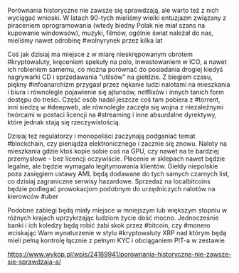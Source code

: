 Porównania historyczne nie zawsze się sprawdzają, ale warto też z nich wyciągać wnioski. W latach 90-tych mieliśmy wielki entuzjazm związany z piraceniem oprogramowania (wtedy biedny Polak nie miał szans na kupowanie windowsów), muzyki, filmów, ogólnie świat należał do nas, mieliśmy nawet odrobinę #wolnyrynek przez kilka lat

Coś jak dzisiaj ma miejsce z w miarę nieskrępowanym obrotem #kryptowaluty, kręceniem spekuły na polo, inwestowaniem w ICO, a nawet ich robieniem samemu, co można porównać do posiadania drogiej kiedyś nagrywarki CD i sprzedawania "utilsów" na giełdzie. Z biegiem czasu, piękny #infoanarchizm przygasł przez nękanie ludzi nalotami na mieszkania i biura i równolegle pojawienie się ajtunsów, netflixów i innych tanich form dostępu do treści. Część osób nadal jeszcze coś tam pobiera z #torrent, inni siedzą w #deepweb, ale równolegle zaczęła się wojna z niezależnymi twórcami w postaci licencji na #streaming i inne absurdalne dyrektywy, które jednak stają się rzeczywistością.

Dzisiaj też regulatorzy i monopoliści zaczynają podganiać temat #blockchain, czy pieniądza elektronicznego i zacznie się znowu. Naloty na mieszkania gdzie ktoś kopie sobie coś na GPU, czy nawet na te bardziej przemysłowe - bez licencji oczywiście. Płacenie w sklepach nawet będzie legalne, ale będzie wymagało legitymowania klientów. Giełdy niepolskie poza zasięgiem ustawy AML będą dodawane do tych samych czarnych list, co dzisiaj zagraniczne serwisy hazardowe. Sprzedaż na localbitcoins będzie podlegać prowokacjom podobnym do urzędniczych nalotów na kierowców #uber 

Podobne zabiegi będą miały miejsce w mniejszym lub większym stopniu w różnych krajach uprzykrzając ludziom życie dość mocno. Jednocześnie banki i ich koledzy będą robić żabi skok przez #bitcoin, czy #monero wciskając Wam wynaturzenie w stylu #kryptowaluty XRP nad którym będą mieli pełną kontrolę łącznie z pełnym KYC i obciąganiem PIT-a w zestawie.

https://www.wykop.pl/wpis/24189941/porownania-historyczne-nie-zawsze-sie-sprawdzaja-a/